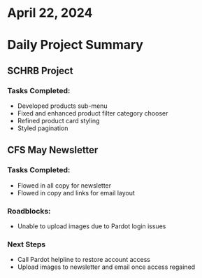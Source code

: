 # April 22, 2024

# Daily Project Summary

## SCHRB Project

### Tasks Completed:

- Developed products sub-menu
- Fixed and enhanced product filter category chooser
- Refined product card styling
- Styled pagination

## CFS May Newsletter

### Tasks Completed:

- Flowed in all copy for newsletter
- Flowed in copy and links for email layout

### Roadblocks:

- Unable to upload images due to Pardot login issues

### Next Steps

- Call Pardot helpline to restore account access
- Upload images to newsletter and email once access regained
